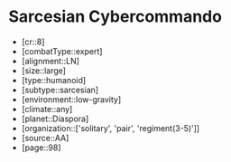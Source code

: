 
# Sarcesian Cybercommando

- [cr::8]
- [combatType::expert]
- [alignment::LN]
- [size::large]
- [type::humanoid]
- [subtype::sarcesian]
- [environment::low-gravity]
- [climate::any]
- [planet::Diaspora]
- [organization::['solitary', 'pair', 'regiment(3-5)']]
- [source::AA]
- [page::98]

